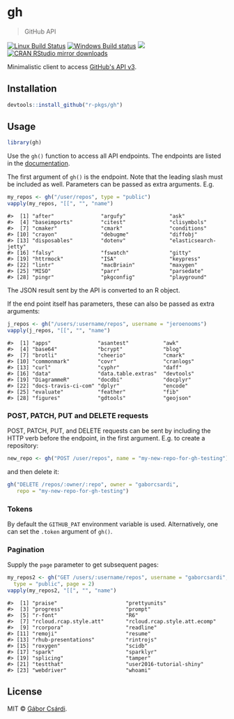 


# gh

> GitHub API

[![Linux Build Status](https://travis-ci.org/r-pkgs/gh.svg?branch=master)](https://travis-ci.org/r-pkgs/gh)
[![Windows Build status](https://ci.appveyor.com/api/projects/status/github/r-pkgs/gh?svg=true)](https://ci.appveyor.com/project/gaborcsardi/gh)
[![](http://www.r-pkg.org/badges/version/gh)](http://www.r-pkg.org/pkg/gh)
[![CRAN RStudio mirror downloads](http://cranlogs.r-pkg.org/badges/gh)](http://www.r-pkg.org/pkg/gh)


Minimalistic client to access
[GitHub's API v3](https://developer.github.com/v3/).

## Installation


```r
devtools::install_github("r-pkgs/gh")
```

## Usage


```r
library(gh)
```

Use the `gh()` function to access all API endpoints. The endpoints are
listed in the [documentation](https://developer.github.com/v3/).

The first argument of `gh()` is the endpoint. Note that the leading slash
must be included as well. Parameters can be passed as extra arguments. E.g.


```r
my_repos <- gh("/user/repos", type = "public")
vapply(my_repos, "[[", "", "name")
```

```
#>  [1] "after"               "argufy"              "ask"                
#>  [4] "baseimports"         "citest"              "clisymbols"         
#>  [7] "cmaker"              "cmark"               "conditions"         
#> [10] "crayon"              "debugme"             "diffobj"            
#> [13] "disposables"         "dotenv"              "elasticsearch-jetty"
#> [16] "falsy"               "fswatch"             "gitty"              
#> [19] "httrmock"            "ISA"                 "keypress"           
#> [22] "lintr"               "macBriain"           "maxygen"            
#> [25] "MISO"                "parr"                "parsedate"          
#> [28] "pingr"               "pkgconfig"           "playground"
```

The JSON result sent by the API is converted to an R object.

If the end point itself has parameters, these can also be passed
as extra arguments:


```r
j_repos <- gh("/users/:username/repos", username = "jeroenooms")
vapply(j_repos, "[[", "", "name")
```

```
#>  [1] "apps"               "asantest"           "awk"               
#>  [4] "base64"             "bcrypt"             "blog"              
#>  [7] "brotli"             "cheerio"            "cmark"             
#> [10] "commonmark"         "covr"               "cranlogs"          
#> [13] "curl"               "cyphr"              "daff"              
#> [16] "data"               "data.table.extras"  "devtools"          
#> [19] "DiagrammeR"         "docdbi"             "docplyr"           
#> [22] "docs-travis-ci-com" "dplyr"              "encode"            
#> [25] "evaluate"           "feather"            "fib"               
#> [28] "figures"            "gdtools"            "geojson"
```

### POST, PATCH, PUT and DELETE requests

POST, PATCH, PUT, and DELETE requests can be sent by including the
HTTP verb before the endpoint, in the first argument. E.g. to
create a repository:


```r
new_repo <- gh("POST /user/repos", name = "my-new-repo-for-gh-testing")
```

and then delete it:


```r
gh("DELETE /repos/:owner/:repo", owner = "gaborcsardi",
   repo = "my-new-repo-for-gh-testing")
```

### Tokens

By default the `GITHUB_PAT` environment variable is used. Alternatively, 
one can set the `.token` argument of `gh()`.

### Pagination

Supply the `page` parameter to get subsequent pages:


```r
my_repos2 <- gh("GET /users/:username/repos", username = "gaborcsardi",
  type = "public", page = 2)
vapply(my_repos2, "[[", "", "name")
```

```
#>  [1] "praise"                      "prettyunits"                
#>  [3] "progress"                    "prompt"                     
#>  [5] "r-font"                      "R6"                         
#>  [7] "rcloud.rcap.style.att"       "rcloud.rcap.style.att.ecomp"
#>  [9] "rcorpora"                    "readline"                   
#> [11] "remoji"                      "resume"                     
#> [13] "rhub-presentations"          "rintrojs"                   
#> [15] "roxygen"                     "scidb"                      
#> [17] "spark"                       "sparklyr"                   
#> [19] "splicing"                    "tamper"                     
#> [21] "testthat"                    "user2016-tutorial-shiny"    
#> [23] "webdriver"                   "whoami"
```

## License

MIT © [Gábor Csárdi](https://github.com/gaborcsardi).
